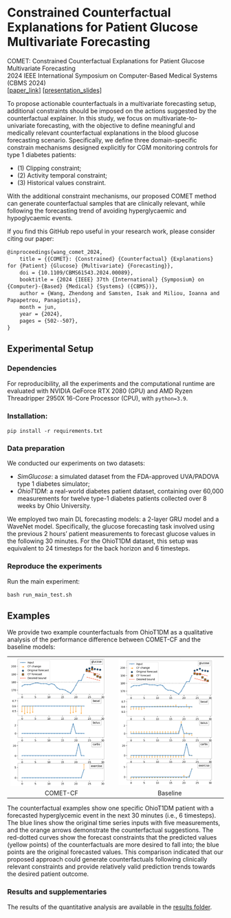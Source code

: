 # Constrained Counterfactual Explanations for Patient Glucose Multivariate Forecasting

COMET: Constrained Counterfactual Explanations for Patient Glucose Multivariate Forecasting<br/>
2024 IEEE International Symposium on Computer-Based Medical Systems (CBMS 2024)<br/>
[[paper_link]](https://ieeexplore.ieee.org/abstract/document/10600898)
[[presentation_slides]](./results/CBMS2024_COMETCF.pdf) 

To propose actionable counterfactuals in a multivariate forecasting setup, additional constraints should be imposed on the actions suggested by the counterfactual explainer. In this study, we focus on multivariate-to-univariate  forecasting, with the objective to define meaningful and medically relevant counterfactual explanations in the blood glucose forecasting scenario. Specifically, we define three domain-specific constrain mechanisms designed explicitly for CGM monitoring controls for type 1 diabetes patients: 
- (1) Clipping constraint; 
- (2) Activity temporal constraint;
- (3) Historical values constraint. 

With the additional constraint mechanisms, our proposed COMET method can generate counterfactual samples that are clinically relevant, while following the forecasting trend of avoiding hyperglycaemic and hypoglycaemic events.

If you find this GitHub repo useful in your research work, please consider citing our paper:
```
@inproceedings{wang_comet_2024,
	title = {{COMET}: {Constrained} {Counterfactual} {Explanations} for {Patient} {Glucose} {Multivariate} {Forecasting}},
	doi = {10.1109/CBMS61543.2024.00089},
	booktitle = {2024 {IEEE} 37th {International} {Symposium} on {Computer}-{Based} {Medical} {Systems} ({CBMS})},
	author = {Wang, Zhendong and Samsten, Isak and Miliou, Ioanna and Papapetrou, Panagiotis},
	month = jun,
	year = {2024},
	pages = {502--507},
}
```

## Experimental Setup

### Dependencies
For reproducibility, all the experiments and the computational runtime are evaluated with NVIDIA GeForce RTX 2080 (GPU) and AMD Ryzen Threadripper 2950X 16-Core Processor (CPU), with `python=3.9`.

### Installation:
```
pip install -r requirements.txt
```

### Data preparation
We conducted our experiments on two datasets:
- *SimGlucose*: a simulated dataset from the FDA-approved UVA/PADOVA type 1 diabetes simulator;  
- *OhioT1DM*: a real-world diabetes patient dataset, containing over 60,000 measurements for twelve type-1 diabetes patients collected over 8 weeks by Ohio University.

We employed two main DL forecasting models: a 2-layer GRU model and a WaveNet model. Specifically, the glucose forecasting task involved using the previous 2 hours’ patient measurements to forecast glucose values in the following 30 minutes. For the OhioT1DM dataset, this setup was equivalent to 24 timesteps for the back horizon and 6 timesteps.

### Reproduce the experiments
Run the main experiment:

```
bash run_main_test.sh
```

## Examples
We provide two example counterfactuals from OhioT1DM as a qualitative analysis of the performance difference between COMET-CF and the baseline models:

<table>
  <tr>
    <td><img src="./results/comet-example-comet.png" width="93%" ></td>
    <td><img src="./results/comet-example-baseline.png" width="93%"></td>
  </tr>
    <tr>
    <td align="center">COMET-CF</td>
    <td align="center">Baseline</td>
  </tr>
 </table>

The counterfactual examples show one specific OhioT1DM patient with a forecasted hyperglycemic event in the next 30 minutes (i.e., 6 timesteps). The blue lines show the original time series inputs with five measurements, and the orange arrows demonstrate the counterfactual suggestions. The red-dotted curves show the forecast constraints that the predicted values (yellow points) of the counterfactuals are more desired to fall into; the blue points are the original forecasted values. This comparison indicated that our proposed approach could generate counterfactuals following clinically relevant constraints and provide relatively valid prediction trends towards the desired patient outcome.


### Results and supplementaries
The results of the quantitative analysis are available in the [results folder](./results/).
